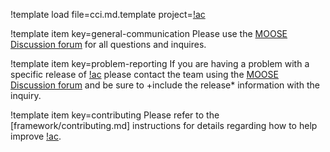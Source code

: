 !template load file=cci.md.template project=[!ac](MOOSE)

!template item key=general-communication
Please use the [MOOSE Discussion forum](https://github.com/idaholab/moose/discussions) for all
questions and inquires.

!template item key=problem-reporting
If you are having a problem with a specific release of [!ac](MOOSE) please contact the team
using the [MOOSE Discussion forum](https://github.com/idaholab/moose/discussions) and be sure
to +include the release* information with the inquiry.

!template item key=contributing
Please refer to the [framework/contributing.md] instructions for details regarding
how to help improve [!ac](MOOSE).
